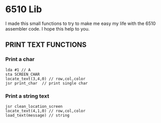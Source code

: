 # 6510 Lib
I made this small functions to try to make me easy my life with the 6510 assembler code. I hope this help to you.

## PRINT TEXT FUNCTIONS
### Print a char
    
    lda #1 // A
    sta SCREEN_CHAR
    locate_text(3,4,0) // row,col,color
    jsr print_char  // print single char

### Print a string text

    jsr clean_location_screen
    locate_text(4,1,0) // row,col,color
    load_text(message) // string

    
